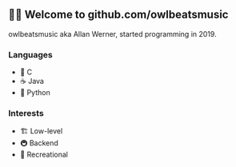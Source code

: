 ## 🏳️‍🌈 Welcome to **github.com/owlbeatsmusic**
owlbeatsmusic aka Allan Werner, started programming in 2019.

### Languages
* 🧾 C
* ☕ Java
* 🐍 Python

### Interests
* 🏗️ Low-level
* 🚇 Backend
* 📑 Recreational
